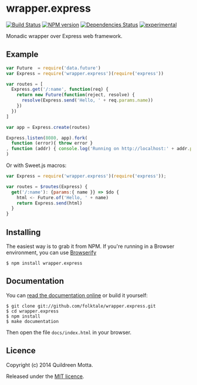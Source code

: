 wrapper.express
===============

[![Build Status](https://secure.travis-ci.org/folktale/wrapper.express.png?branch=master)](https://travis-ci.org/folktale/wrapper.express)
[![NPM version](https://badge.fury.io/js/wrapper.express.png)](http://badge.fury.io/js/wrapper.express)
[![Dependencies Status](https://david-dm.org/folktale/wrapper.express.png)](https://david-dm.org/folktale/wrapper.express)
[![experimental](http://hughsk.github.io/stability-badges/dist/experimental.svg)](http://github.com/hughsk/stability-badges)


Monadic wrapper over Express web framework.


## Example

```js
var Future  = require('data.future')
var Express = require('wrapper.express')(require('express'))

var routes = [
  Express.get('/:name', function(req) {
    return new Future(function(reject, resolve) {
      resolve(Express.send('Hello, ' + req.params.name))
    })
  })
]

var app = Express.create(routes)

Express.listen(8080, app).fork(
  function (error){ throw error }
, function (addr) { console.log('Running on http://localhost:' + addr.port) }
)
```

Or with Sweet.js macros:

```js
var Express = require('wrapper.express')(require('express'));

var routes = $routes(Express) {
  get('/:name'): {params:{ name }} => $do {
    html <- Future.of('Hello, ' + name)
    return Express.send(html)
  }
}
```


## Installing

The easiest way is to grab it from NPM. If you're running in a Browser
environment, you can use [Browserify][]

    $ npm install wrapper.express

    
## Documentation

You can [read the documentation online][docs] or build it yourself:

    $ git clone git://github.com/folktale/wrapper.express.git
    $ cd wrapper.express
    $ npm install
    $ make documentation

Then open the file `docs/index.html` in your browser.


## Licence

Copyright (c) 2014 Quildreen Motta.

Released under the [MIT licence](https://github.com/folktale/wrapper.express/blob/master/LICENCE).

<!-- links -->
[Fantasy Land]: https://github.com/fantasyland/fantasy-land
[Browserify]: http://browserify.org/
[Git]: http://git-scm.com/
[Make]: http://www.gnu.org/software/make/
[Node.js]: http://nodejs.org/
[es5-shim]: https://github.com/kriskowal/es5-shim
[docs]: http://folktale.github.io/wrapper.express
<!-- [release: https://github.com/folktale/wrapper.express/releases/download/v$VERSION/wrapper.express-$VERSION.tar.gz] -->
[release]: https://github.com/folktale/wrapper.express/releases/download/v0.0.0/wrapper.express-0.0.0.tar.gz
<!-- [/release] -->

